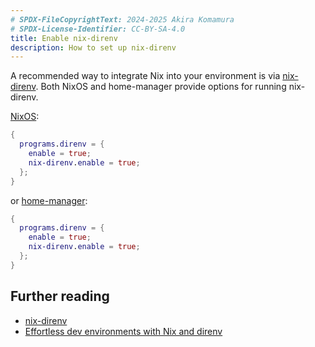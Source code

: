 ```yaml
---
# SPDX-FileCopyrightText: 2024-2025 Akira Komamura
# SPDX-License-Identifier: CC-BY-SA-4.0
title: Enable nix-direnv
description: How to set up nix-direnv
---
```


A recommended way to integrate Nix into your environment is via
[nix-direnv](https://github.com/nix-community/nix-direnv).
Both NixOS and home-manager provide options for running nix-direnv.

[NixOS](https://search.nixos.org/options?channel=unstable&from=0&size=50&sort=relevance&type=packages&query=nix-direnv):

```nix
{
  programs.direnv = {
    enable = true;
    nix-direnv.enable = true;
  };
}
```

or [home-manager](https://nix-community.github.io/home-manager/options.xhtml):

```nix
{
  programs.direnv = {
    enable = true;
    nix-direnv.enable = true;
  };
}
```

## Further reading

- [nix-direnv](https://github.com/nix-community/nix-direnv)
- [Effortless dev environments with Nix and direnv](https://determinate.systems/posts/nix-direnv/)
